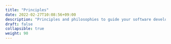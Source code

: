 ```yaml
---
title: "Principles"
date: 2022-02-27T10:08:56+09:00
description: "Principles and philosophies to guide your software development."
draft: false
collapsible: true
weight: 90
---
```

